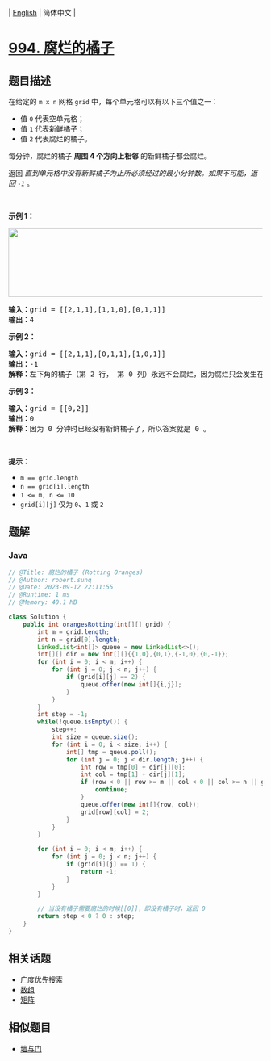 
| [English](README_EN.md) | 简体中文 |

# [994. 腐烂的橘子](https://leetcode.cn//problems/rotting-oranges/)

## 题目描述

<p>在给定的&nbsp;<code>m x n</code>&nbsp;网格<meta charset="UTF-8" />&nbsp;<code>grid</code>&nbsp;中，每个单元格可以有以下三个值之一：</p>

<ul>
	<li>值&nbsp;<code>0</code>&nbsp;代表空单元格；</li>
	<li>值&nbsp;<code>1</code>&nbsp;代表新鲜橘子；</li>
	<li>值&nbsp;<code>2</code>&nbsp;代表腐烂的橘子。</li>
</ul>

<p>每分钟，腐烂的橘子&nbsp;<strong>周围&nbsp;4 个方向上相邻</strong> 的新鲜橘子都会腐烂。</p>

<p>返回 <em>直到单元格中没有新鲜橘子为止所必须经过的最小分钟数。如果不可能，返回&nbsp;<code>-1</code></em>&nbsp;。</p>

<p>&nbsp;</p>

<p><strong>示例 1：</strong></p>

<p><strong><img alt="" src="https://assets.leetcode-cn.com/aliyun-lc-upload/uploads/2019/02/16/oranges.png" style="height: 137px; width: 650px;" /></strong></p>

<pre>
<strong>输入：</strong>grid = [[2,1,1],[1,1,0],[0,1,1]]
<strong>输出：</strong>4
</pre>

<p><strong>示例 2：</strong></p>

<pre>
<strong>输入：</strong>grid = [[2,1,1],[0,1,1],[1,0,1]]
<strong>输出：</strong>-1
<strong>解释：</strong>左下角的橘子（第 2 行， 第 0 列）永远不会腐烂，因为腐烂只会发生在 4 个方向上。
</pre>

<p><strong>示例 3：</strong></p>

<pre>
<strong>输入：</strong>grid = [[0,2]]
<strong>输出：</strong>0
<strong>解释：</strong>因为 0 分钟时已经没有新鲜橘子了，所以答案就是 0 。
</pre>

<p>&nbsp;</p>

<p><strong>提示：</strong></p>

<ul>
	<li><code>m == grid.length</code></li>
	<li><code>n == grid[i].length</code></li>
	<li><code>1 &lt;= m, n &lt;= 10</code></li>
	<li><code>grid[i][j]</code> 仅为&nbsp;<code>0</code>、<code>1</code>&nbsp;或&nbsp;<code>2</code></li>
</ul>


## 题解


### Java

```Java
// @Title: 腐烂的橘子 (Rotting Oranges)
// @Author: robert.sunq
// @Date: 2023-09-12 22:11:55
// @Runtime: 1 ms
// @Memory: 40.1 MB

class Solution {
    public int orangesRotting(int[][] grid) {
        int m = grid.length;
        int n = grid[0].length;
        LinkedList<int[]> queue = new LinkedList<>();
        int[][] dir = new int[][]{{1,0},{0,1},{-1,0},{0,-1}};
        for (int i = 0; i < m; i++) {
            for (int j = 0; j < n; j++) {
                if (grid[i][j] == 2) {
                    queue.offer(new int[]{i,j});
                }
            }
        }
        int step = -1;
        while(!queue.isEmpty()) {
            step++;
            int size = queue.size();
            for (int i = 0; i < size; i++) {
                int[] tmp = queue.poll();
                for (int j = 0; j < dir.length; j++) {
                    int row = tmp[0] + dir[j][0];
                    int col = tmp[1] + dir[j][1];
                    if (row < 0 || row >= m || col < 0 || col >= n || grid[row][col] == 2 || grid[row][col] == 0) {
                        continue;
                    }
                    queue.offer(new int[]{row, col});
                    grid[row][col] = 2;
                }
            }
        }

        for (int i = 0; i < m; i++) {
            for (int j = 0; j < n; j++) {
                if (grid[i][j] == 1) {
                    return -1;
                }
            }
        }

        // 当没有橘子需要腐烂的时候[[0]]，即没有橘子时，返回 0
        return step < 0 ? 0 : step;
    }
}
```



## 相关话题

- [广度优先搜索](https://leetcode.cn//tag/breadth-first-search)
- [数组](https://leetcode.cn//tag/array)
- [矩阵](https://leetcode.cn//tag/matrix)

## 相似题目


- [墙与门](../walls-and-gates/README.md)
